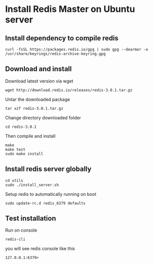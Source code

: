 # Install Redis Master on Ubuntu server

## Install dependency to compile redis
```
curl -fsSL https://packages.redis.io/gpg | sudo gpg --dearmor -o /usr/share/keyrings/redis-archive-keyring.gpg
```

## Download and install

Download latest version via wget
```
wget http://download.redis.io/releases/redis-3.0.1.tar.gz
```

Untar the downloaded package
```
tar xzf redis-3.0.1.tar.gz
```

Change directory downloaded folder
```
cd redis-3.0.1
```

Then compile and install 
```
make
make test
sudo make install
```

## Install redis server globally
```
cd utils
sudo ./install_server.sh
```

Setup redis to automatically running on boot
```
sudo update-rc.d redis_6379 defaults
```

## Test installation

Run on console
```
redis-cli
```

you will see redis console like this
```
127.0.0.1:6379>
```
